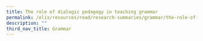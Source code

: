 ```yaml
---
title: The role of dialogic pedagogy in teaching grammar
permalink: /elis/resources/read/research-summaries/grammar/the-role-of-dialogic-pedagogy-in-teaching-grammar/
description: ""
third_nav_title: Grammar
---
```

